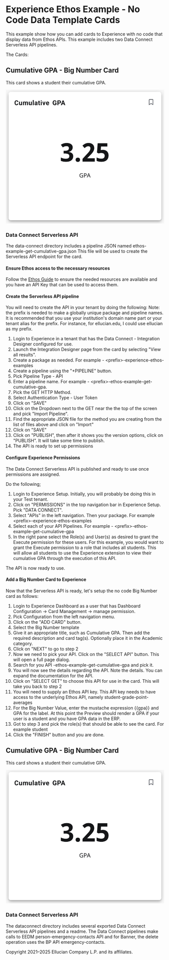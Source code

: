 # Experience Ethos Example - No Code Data Template Cards

This example show how you can add cards to Experience with no code that display data from Ethos APIs. This example includes two Data Connect Serverless API pipelines.

The Cards:

## Cumulative GPA - Big Number Card

This card shows a student their cumulative GPA. 

![](docs/images/cumulative-gpa.png)

### Data Connect Serverless API

The data-connect directory includes a pipeline JSON named ethos-example-get-cumulative-gpa.json This file will be used to create the Serverless API endpoint for the card.

#### Ensure Ethos access to the necessary resources

Follow the [Ethos Guide](../docs/ethos-guide.md) to ensure the needed resources are available and you have an API Key that can be used to access them.

#### Create the Serverless API pipeline

You will need to create the API in your tenant by doing the following:
Note: the prefix is needed to make a globally unique package and pipeline names. It is recommended that you use your institution's domain name part or your tenant alias for the prefix. For instance, for ellucian.edu, I could use ellucian as my prefix.

1. Login to Experience in a tenant that has the Data Connect - Integration Designer configured for use.
1. Launch the Integration Designer page from the card by selecting "View all results".
1. Create a package as needed. For example - \<prefix>-experience-ethos-examples
1. Create a pipeline using the "+PIPELINE" button.
1. Pick Pipeline Type - API
1. Enter a pipeline name. For example - \<prefix>-ethos-example-get-cumulative-gpa.
1. Pick the GET HTTP Method.
1. Select Authentication Type - User Token
1. Click on "SAVE"
1. Click on the Dropdown next to the GET near the the top of the screen and pick "Import Pipeline".
1. Find the appropriate JSON file for the method you are creating from the list of files above and click on "Import"
1. Click on "SAVE"
1. Click on "PUBLISH", then after it shows you the version options, click on "PUBLISH". It will take some time to publish.
1. The API is ready to set up permissions

#### Configure Experience Permissions

The Data Connect Serverless API is published and ready to use once permissions are assigned.

Do the following;

1. Login to Experience Setup. Initially, you will probably be doing this in your Test tenant.
1. Click on "PERMISSIONS" in the top navigation bar in Experience Setup. Pick "DATA CONNECT".
1. Select "APIs" in the left navigation. Then your package. For example \<prefix>-experience-ethos-examples
1. Select each of your API Pipelines. For example - \<prefix>-ethos-example-get-cumulative-gpa
1. In the right pane select the Role(s) and User(s) as desired to grant the Execute permission for these users. For this example, you would want to grant the Execute permission to a role that includes all students. This will allow all students to use the Experience extension to view their cumulative GPA through the execution of this API.

The API is now ready to use.

#### Add a Big Number Card to Experience

Now that the Serverless API is ready, let's setup the no code Big Number card as follows:

1. Login to Experience Dashboard as a user that has Dashboard Configuration -> Card Management -> manage permission.
1. Pick Configuration from the left navigation menu.
1. Click on the "ADD CARD" button.
1. Select the Big Number template
1. Give it an appropriate title, such as Cumulative GPA. Then add the required description and card tag(s). Optionally place it in the Academic category.
1. Click on "NEXT" to go to step 2
1. Now we need to pick your API. Click on the "SELECT API" button. This will open a full page dialog.
1. Search for you API <prefix>-ethos-example-get-cumulative-gpa and pick it.
1. You will now see the details regarding the API. Note the details. You can expand the documentation for the API.
1. Click on "SELECT GET" to choose this API for use in the card. This will take you back to step 2
1. You will need to supply an Ethos API key. This API key needs to have access to the underlying Ethos API, namely student-grade-point-averages
1. For the Big Number Value, enter the mustache expression {{gpa}} and GPA for the label. At this point the Preview should render a GPA if your user is a student and you have GPA data in the ERP.
1. Got to step 3 and pick the role(s) that should be able to see the card. For example student
1. Click the "FINISH" button and you are done.



## Cumulative GPA - Big Number Card

This card shows a student their cumulative GPA. 

![](docs/images/cumulative-gpa.png)

### Data Connect Serverless API

The dataconnect directory includes several exported Data Connect Serverless API pipelines and a readme. The Data Connect pipelines make calls to EEDM person-emergency-contacts API and for Banner, the delete operation uses the BP API emergency-contacts.


Copyright 2021–2025 Ellucian Company L.P. and its affiliates.
